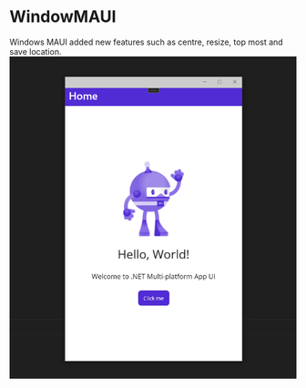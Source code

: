 # WindowMAUI
Windows MAUI added new features such as centre, resize, top most and save location.
![WindowMAUI](Doc/cover.png)
